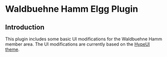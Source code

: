 # Waldbuehne Hamm Elgg Plugin

## Introduction

This plugin includes some basic UI modifications for the Waldbuehne Hamm member area. The UI modifications are currently based on the [HypeUI theme](https://elgg.org/plugins/2667490).

